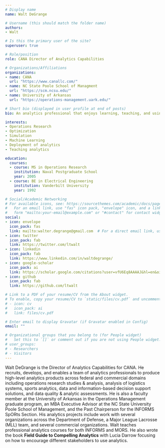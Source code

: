 ```yaml
---
# Display name
name: Walt DeGrange

# Username (this should match the folder name)
authors:
- Walt

# Is this the primary user of the site?
superuser: true

# Role/position
role: CANA Director of Analytics Capabilities

# Organizations/Affiliations
organizations:
- name: CANA
  url: "https://www.canallc.com/"
- name: NC State Poole School of Managment
  url: "https://scm.ncsu.edu/"
- name: University of Arkansas
  url: "https://operations-management.uark.edu/"

# Short bio (displayed in user profile at end of posts)
bio: An analytics professional that enjoys learning, teaching, and using analytical techniques and tools to answer challenging questions.

interests:
- Operations Research
- Optimization
- Simulation
- Machine Learning
- Deployment of analytics
- Teaching analytics

education:
  courses:
  - course: MS in Operations Research
    institution: Naval Postgraduate School
    year: 2005
  - course: BE in Electrical Engineering
    institution: Vanderbilt University
    year: 1992

# Social/Academic Networking
# For available icons, see: https://sourcethemes.com/academic/docs/page-builder/#icons
#   For an email link, use "fas" icon pack, "envelope" icon, and a link in the
#   form "mailto:your-email@example.com" or "#contact" for contact widget.
social:
- icon: envelope
  icon_pack: fas
  link: mailto:walter.degrange@gmail.com  # For a direct email link, use "mailto:test@example.org".
- icon: twitter
  icon_pack: fab
  link: https://twitter.com/ltwalt
- icon: linkedin
  icon_pack: fab
  link: https://www.linkedin.com/in/waltdegrange/
- icon: google-scholar
  icon_pack: ai
  link: https://scholar.google.com/citations?user=vfU6Eq8AAAAJ&hl=en&oi=sra
- icon: github
  icon_pack: fab
  link: https://github.com/ltwalt

# Link to a PDF of your resume/CV from the About widget.
# To enable, copy your resume/CV to `static/files/cv.pdf` and uncomment the lines below.
# - icon: cv
#   icon_pack: ai
#   link: files/cv.pdf

# Enter email to display Gravatar (if Gravatar enabled in Config)
email: ""

# Organizational groups that you belong to (for People widget)
#   Set this to `[]` or comment out if you are not using People widget.
# user_groups:
# - Researchers
# - Visitors
---
```


Walt DeGrange is the Director of Analytics Capabilities for CANA. He recruits, develops, and enables a team of analytics professionals to produce high-level analytics products across federal and commercial domains including operations research studies & analysis, analysis of logistics systems, sports analytics, data and information-based decision support solutions, and data quality & analytic assessments. He is also a faculty member at the University of Arkansas in the Operations Management graduate program, an MBA Executive Advisor at the NC State University Poole School of Management, and the Past Chairperson for the INFORMS SpORts Section. His analytics projects include work with several organizations across the Department of Defense, a Major League Lacrosse (MLL) team, and several commercial organizations. Walt teaches professional analytics courses for both INFORMS and MORS. He also wrote the book **Field Guide to Compelling Analytics** with Lucia Darrow focusing on how to encourage different stakeholders to use analytics.
